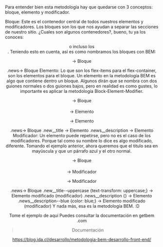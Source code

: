 Para entender bien esta metodología hay que quedarse con 3 conceptos: bloque, elemento y modificador.

Bloque: Este es el contenedor central de todos nuestros elementos y modificadores. Los bloques son los que nos ayudan a separar las secciones de nuestro sitio. ¿Cuales son algunos contenedores?, bueno, tu ya los conoces: <header> <main> <section> <article> <footer> o incluso los <div>. Teniendo esto en cuenta, así es como nombramos los bloques con BEM:

<!--HTML:--> 
<section>
	<article class="news"></article> -> Bloque
</section>

<!--CSS:--> 
.news-> Bloque
Elemento: Lo que son los flex-items para el flex-container, son los elementos para el bloque. Un elemento en la metodología BEM es algo que contiene dentro un bloque. Algunos dirán que se nombra con dos guiones normales o dos guiones bajos, pero en realidad es como gustes, lo importante es aplicar la metodología Block-Element-Modifier.

<!--HTML:--> 
<section>
	<article class="news"> -> Bloque
		<h1 class="news__title"></h1> -> Elemento
		<p class="news__description"></p> -> Elemento
	</article>
</section >

<!--CSS:--> 
.news-> Bloque
.new__title -> Elemento
.news__description -> Elemento
Modificador: Un elemento puede repetirse, pero no es el caso de los modificadores. Porque tal como su nombre lo dice es algo modificado, diferente. Tomando el ejemplo anterior, ahora queremos que el titulo sea en mayúscula y que un párrafo azul y el otro normal.

<!--HTML:--> 
<section>
	<article class="news"> -> Bloque
		<h1 class="news__title--uppercase"></h1> -> Modificador
		<p class="news__description"></p>
		<p class="news__description--blue"></p> -> Modificador
	</article>
</section >

<!--CSS:--> 
.news-> Bloque
.new__title--uppercase {text-transform: uppercase;} -> Elemento modificado (modificador)
.news__description {} -> Elemento
.news__description--blue {color: blue;} ->  Elemento modificado (modificador)
Y nada más, esa es la metodología BEM. :D

Tome el ejemplo de aquí Puedes consultar la documentación en getbem .com

> Documentación

https://blog.ida.cl/desarrollo/metodologia-bem-desarrollo-front-end/